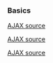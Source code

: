 ### Basics

[AJAX source](./ajaxsource.html)

[AJAX source](/ajaxsource.html)

[AJAX source](ajaxsource.html)